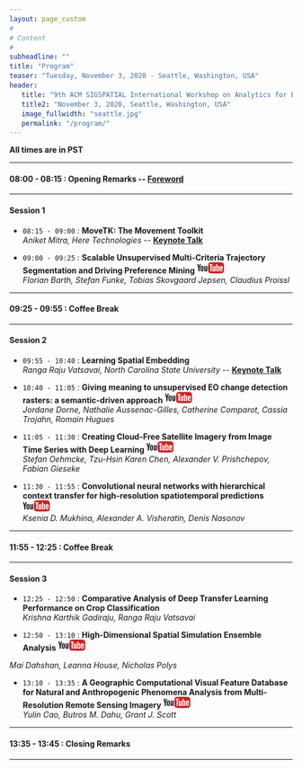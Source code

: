 ```yaml
---
layout: page_custom
#
# Content
#
subheadline: ""
title: "Program"
teaser: "Tuesday, November 3, 2020 - Seattle, Washington, USA"
header:
   title: "9th ACM SIGSPATIAL International Workshop on Analytics for Big Geospatial Data (BigSpatial 2020)"
   title2: "November 3, 2020, Seattle, Washington, USA"
   image_fullwidth: "seattle.jpg"
   permalink: "/program/"
---
```


**All times are in PST**


---------------------------------------

#### 08:00 - 08:15 : Opening Remarks -- [Foreword](docs/frontmatter.pdf)

---------------------------------------

#### Session 1

* `08:15 - 09:00` : **MoveTK: The Movement Toolkit**   
*Aniket Mitra, Here Technologies* -- [**Keynote Talk**](/program/keynotes/#talk1)

* `09:00 - 09:25` : **Scalable Unsupervised Multi-Criteria Trajectory Segmentation and Driving Preference Mining** <a target="_blank"  href="https://youtu.be/b_zBT15eIvw"><img src="../images/youtube_icon.png" style="max-height:20px;"></a>  
*Florian Barth, Stefan Funke, Tobias Skovgaard Jepsen, Claudius Proissl*

---------------------------------------

#### 09:25 - 09:55 : Coffee Break

---------------------------------------

#### Session 2

* `09:55 - 10:40` : **Learning Spatial Embedding**    
*Ranga Raju Vatsavai, North Carolina State University*  -- [**Keynote Talk**](/program/keynotes/#talk2)

* `10:40 - 11:05` : **Giving meaning to unsupervised EO change detection rasters: a semantic-driven approach** <a target="_blank"  href="https://youtu.be/A8JFugW1qjg"><img src="../images/youtube_icon.png" style="max-height:20px;"></a>  
*Jordane Dorne, Nathalie Aussenac-Gilles, Catherine Comparot, Cassia Trojahn, Romain Hugues*

* `11:05 - 11:30` : **Creating Cloud-Free Satellite Imagery from Image Time Series with Deep Learning** <a target="_blank"  href="https://youtu.be/jlvFIyZSMac"><img src="../images/youtube_icon.png" style="max-height:20px;"></a>  
*Stefan Oehmcke, Tzu-Hsin Karen Chen, Alexander V. Prishchepov, Fabian Gieseke*

* `11:30 - 11:55` : **Convolutional neural networks with hierarchical context transfer for high-resolution spatiotemporal predictions** <a target="_blank"  href="https://youtu.be/QYgPWaCGai8"><img src="../images/youtube_icon.png" style="max-height:20px;"></a>  
*Ksenia D. Mukhina, Alexander A. Visheratin, Denis Nasonov*

---------------------------------------

#### 11:55 - 12:25 : Coffee Break

---------------------------------------

#### Session 3

* `12:25 - 12:50` : **Comparative Analysis of Deep Transfer Learning Performance on Crop Classification**    
*Krishna Karthik Gadiraju, Ranga Raju Vatsavai*

* `12:50 - 13:10` : **High-Dimensional Spatial Simulation Ensemble Analysis** <a target="_blank"  href="https://youtu.be/_Ndwt1Yc0Dw"><img src="../images/youtube_icon.png" style="max-height:20px;"></a>  

*Mai Dahshan, Leanna House, Nicholas Polys*

* `13:10 - 13:35` : **A Geographic Computational Visual Feature Database for Natural and Anthropogenic Phenomena Analysis from Multi-Resolution Remote Sensing Imagery**   <a target="_blank"  href="https://youtu.be/dNcfVzvXgV8"><img src="../images/youtube_icon.png" style="max-height:20px;"></a>  
*Yulin Cao, Butros M. Dahu, Grant J. Scott*

---------------------------------------

#### 13:35 - 13:45 : Closing Remarks

---------------------------------------

<br />
<br />





